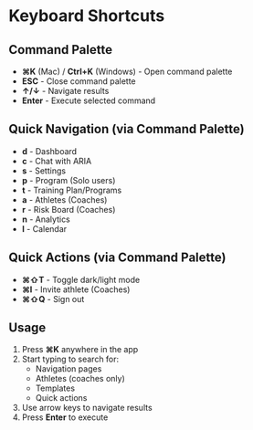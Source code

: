 
# Keyboard Shortcuts

## Command Palette
- **⌘K** (Mac) / **Ctrl+K** (Windows) - Open command palette
- **ESC** - Close command palette
- **↑/↓** - Navigate results
- **Enter** - Execute selected command

## Quick Navigation (via Command Palette)
- **d** - Dashboard
- **c** - Chat with ARIA
- **s** - Settings
- **p** - Program (Solo users)
- **t** - Training Plan/Programs
- **a** - Athletes (Coaches)
- **r** - Risk Board (Coaches)
- **n** - Analytics
- **l** - Calendar

## Quick Actions (via Command Palette)
- **⌘⇧T** - Toggle dark/light mode
- **⌘I** - Invite athlete (Coaches)
- **⌘⇧Q** - Sign out

## Usage
1. Press **⌘K** anywhere in the app
2. Start typing to search for:
   - Navigation pages
   - Athletes (coaches only)
   - Templates
   - Quick actions
3. Use arrow keys to navigate results
4. Press **Enter** to execute
